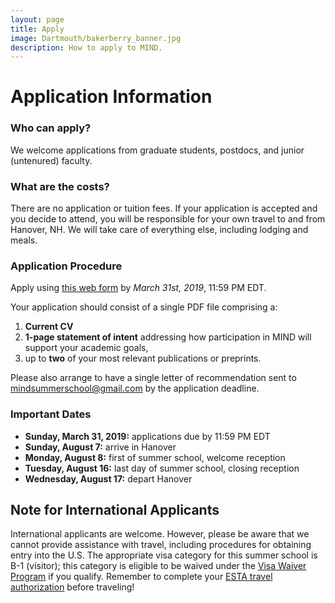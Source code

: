 ```yaml
---
layout: page
title: Apply
image: Dartmouth/bakerberry_banner.jpg
description: How to apply to MIND.
---
```


# Application Information


### Who can apply?
We welcome applications from graduate students, postdocs, and junior (untenured) faculty.

### What are the costs?
There are no application or tuition fees. If your application is accepted and you decide to attend, you will be responsible for your own travel to and from Hanover, NH. We will take care of everything else, including lodging and meals.

### Application Procedure
Apply using [this web form](https://goo.gl/forms/ApAwO77ijKAUCoN23) by *March 31st, 2019*, 11:59 PM EDT.

Your application should consist of a single PDF file comprising a:

1. **Current CV**
2. **1-page statement of intent** addressing how participation in MIND will support your academic goals,
3. up to **two** of your most relevant publications or preprints.

Please also arrange to have a single letter of recommendation sent to [mindsummerschool@gmail.com](mailto:mindsummerschool@gmail.com) by the application deadline.

### Important Dates

* **Sunday, March 31, 2019:** applications due by 11:59 PM EDT
* **Sunday, August 7:** arrive in Hanover
* **Monday, August 8:**  first of summer school, welcome reception
* **Tuesday, August 16:**  last day of summer school, closing reception
* **Wednesday, August 17:** depart Hanover


## Note for International Applicants
International applicants are welcome. However, please be aware that we cannot provide assistance with travel, including procedures for obtaining entry into the U.S. The appropriate visa category for this summer school is B-1 (visitor); this category is eligible to be waived under the [Visa Waiver Program](https://travel.state.gov/content/visas/en/visit/visa-waiver-program.html) if you qualify. Remember to complete your [ESTA travel authorization](https://esta.cbp.dhs.gov/esta/) before traveling!
